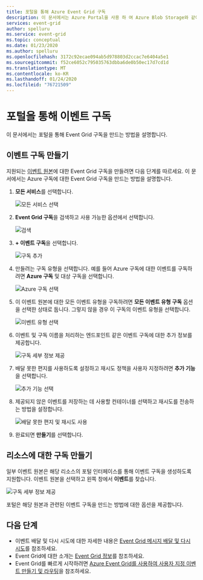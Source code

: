 ```yaml
---
title: 포털을 통해 Azure Event Grid 구독
description: 이 문서에서는 Azure Portal을 사용 하 여 Azure Blob Storage와 같이 지원 되는 원본에 대한 Event Grid 구독을 만드는 방법을 설명 합니다.
services: event-grid
author: spelluru
ms.service: event-grid
ms.topic: conceptual
ms.date: 01/23/2020
ms.author: spelluru
ms.openlocfilehash: 3172c92ecae094ab5d978803d2ccac7e6404a5e1
ms.sourcegitcommit: f52ce6052c795035763dbba6de0b50ec17d7cd1d
ms.translationtype: MT
ms.contentlocale: ko-KR
ms.lasthandoff: 01/24/2020
ms.locfileid: "76721509"
---
```

# <a name="subscribe-to-events-through-portal"></a>포털을 통해 이벤트 구독

이 문서에서는 포털을 통해 Event Grid 구독을 만드는 방법을 설명합니다.

## <a name="create-event-subscriptions"></a>이벤트 구독 만들기

지원되는 [이벤트 원본](event-sources.md)에 대한 Event Grid 구독을 만들려면 다음 단계를 따르세요. 이 문서에서는 Azure 구독에 대한 Event Grid 구독을 만드는 방법을 설명합니다.

1. **모든 서비스**를 선택합니다.

   ![모든 서비스 선택](./media/subscribe-through-portal/select-all-services.png)

1. **Event Grid 구독**을 검색하고 사용 가능한 옵션에서 선택합니다.

   ![검색](./media/subscribe-through-portal/search.png)

1. **+ 이벤트 구독**을 선택합니다.

   ![구독 추가](./media/subscribe-through-portal/add-subscription.png)

1. 만들려는 구독 유형을 선택합니다. 예를 들어 Azure 구독에 대한 이벤트를 구독하려면 **Azure 구독** 및 대상 구독을 선택합니다.

   ![Azure 구독 선택](./media/subscribe-through-portal/azure-subscription.png)

1. 이 이벤트 원본에 대한 모든 이벤트 유형을 구독하려면 **모든 이벤트 유형 구독** 옵션을 선택한 상태로 둡니다. 그렇지 않을 경우 이 구독의 이벤트 유형을 선택합니다.

   ![이벤트 유형 선택](./media/subscribe-through-portal/select-event-types.png)

1. 이벤트 및 구독 이름을 처리하는 엔드포인트 같은 이벤트 구독에 대한 추가 정보를 제공합니다.

   ![구독 세부 정보 제공](./media/subscribe-through-portal/provide-subscription-details.png)

1. 배달 못한 편지를 사용하도록 설정하고 재시도 정책을 사용자 지정하려면 **추가 기능**을 선택합니다.

   ![추가 기능 선택](./media/subscribe-through-portal/select-additional-features.png)

1. 제공되지 않은 이벤트를 저장하는 데 사용할 컨테이너를 선택하고 재시도를 전송하는 방법을 설정합니다.

   ![배달 못한 편지 및 재시도 사용](./media/subscribe-through-portal/set-deadletter-retry.png)

1. 완료되면 **만들기**를 선택합니다.

## <a name="create-subscription-on-resource"></a>리소스에 대한 구독 만들기

일부 이벤트 원본은 해당 리소스의 포털 인터페이스를 통해 이벤트 구독을 생성하도록 지원합니다. 이벤트 원본을 선택하고 왼쪽 창에서 **이벤트**를 찾습니다.

![구독 세부 정보 제공](./media/subscribe-through-portal/resource-events.png)

포털은 해당 원본과 관련된 이벤트 구독을 만드는 방법에 대한 옵션을 제공합니다.

## <a name="next-steps"></a>다음 단계

* 이벤트 배달 및 다시 시도에 대한 자세한 내용은 [Event Grid 메시지 배달 및 다시 시도](delivery-and-retry.md)를 참조하세요.
* Event Grid에 대한 소개는 [Event Grid 정보](overview.md)를 참조하세요.
* Event Grid를 빠르게 시작하려면 [Azure Event Grid를 사용하여 사용자 지정 이벤트 만들기 및 라우팅](custom-event-quickstart.md)을 참조하세요.
